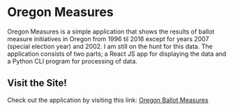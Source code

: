 Oregon Measures
===============

Oregon Measures is a simple application that shows the results of ballot measure initiatives in Oregon from 1996 til 2016 except for years 2007 (special election year) and 2002.  I am still on the hunt for this data.  The application consists of two parts; a React JS app for displaying the data and a Python CLI program for processing of data.

## Visit the Site!
Check out the application by visiting this link: [Oregon Ballot Measures](http://measures.travishathaway.com)

